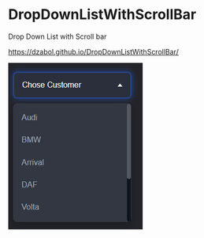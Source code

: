 # DropDownListWithScrollBar
Drop Down List with Scroll bar

https://dzabol.github.io/DropDownListWithScrollBar/

<p><img align="cente" src="https://github.com/Dzabol/DropDownListWithScrollBar/blob/main/DropDownListWithScrollBar.gif"/></P>

